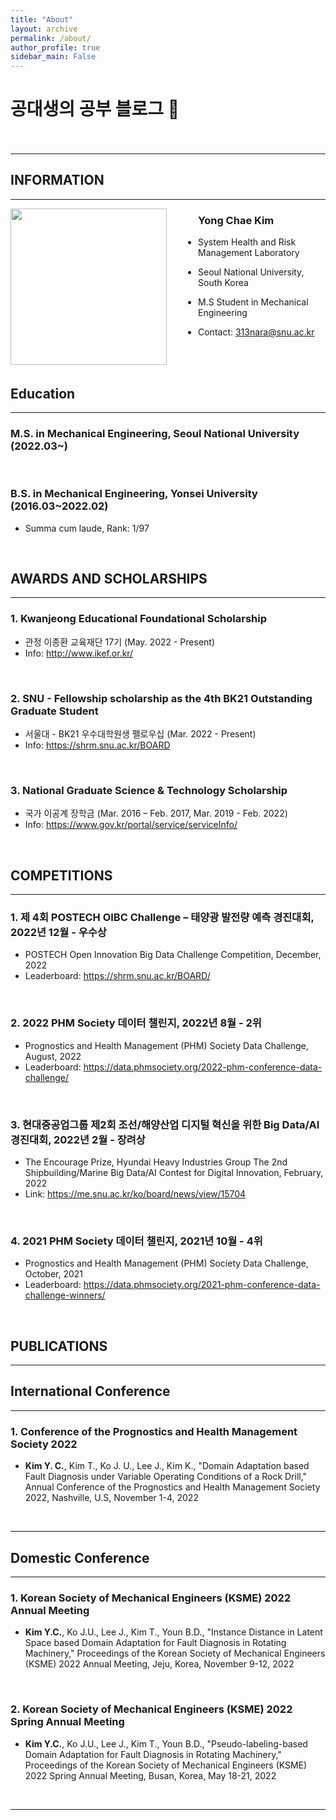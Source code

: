```yaml
---
title: "About"
layout: archive
permalink: /about/
author_profile: true
sidebar_main: False
---
```


# 공대생의 공부 블로그 🌙<br><br>
---
## INFORMATION
---
<img src="https://user-images.githubusercontent.com/104422044/165870366-744de3fe-29cb-4a84-827a-ad82928a339f.png" align="left" style="width:250px; margin-right: 50px; height:250px">

### Yong Chae Kim <br>

- System Health and Risk Management Laboratory

- Seoul National University, South Korea

- M.S Student in Mechanical Engineering

- Contact: 313nara@snu.ac.kr
<br>
<br>

## Education
---
### M.S. in Mechanical Engineering, Seoul National University (2022.03~)
<br>

### B.S. in Mechanical Engineering, Yonsei University (2016.03~2022.02)
- Summa cum laude, Rank: 1/97
<br>

## AWARDS AND SCHOLARSHIPS
---
### 1. Kwanjeong Educational Foundational Scholarship
 - 관정 이종환 교육재단 17기 (May. 2022 - Present)<br>
 - Info: <a href="http://www.ikef.or.kr/">http://www.ikef.or.kr/</a>
<br>

### 2. SNU - Fellowship scholarship as the 4th BK21 Outstanding Graduate Student
 - 서울대 - BK21 우수대학원생 펠로우십 (Mar. 2022 - Present)<br>
 - Info: <a href="https://shrm.snu.ac.kr/index.php?hCode=BOARD&bo_idx=2&idx=912&page=view">https://shrm.snu.ac.kr/BOARD</a>
<br>

### 3. National Graduate Science & Technology Scholarship
 - 국가 이공계 장학금 (Mar. 2016 – Feb. 2017, Mar. 2019 - Feb. 2022)<br>
 - Info: <a href="https://www.gov.kr/portal/service/serviceInfo/B55252900005">https://www.gov.kr/portal/service/serviceInfo/</a>
<br>

## COMPETITIONS
---
### 1. 제 4회 POSTECH OIBC Challenge – 태양광 발전량 예측 경진대회, 2022년 12월 - 우수상
 - POSTECH Open Innovation Big Data Challenge Competition, December, 2022<br>
 - Leaderboard: <a href="https://shrm.snu.ac.kr/index.php?hCode=BOARD&bo_idx=2&idx=1001&page=view">https://shrm.snu.ac.kr/BOARD/</a>
<br>

### 2. 2022 PHM Society 데이터 챌린지, 2022년 8월 - 2위
 - Prognostics and Health Management (PHM) Society Data Challenge, August, 2022<br>
 - Leaderboard: <a href="https://data.phmsociety.org/2022-phm-conference-data-challenge/">https://data.phmsociety.org/2022-phm-conference-data-challenge/</a>
<br>

### 3. 현대중공업그룹 제2회 조선/해양산업 디지털 혁신을 위한 Big Data/AI 경진대회, 2022년 2월 - 장려상
 - The Encourage Prize, Hyundai Heavy Industries Group The 2nd Shipbuilding/Marine Big Data/AI Contest for Digital Innovation, February, 2022<br>
 - Link: <a href="https://me.snu.ac.kr/ko/board/news/view/15704">https://me.snu.ac.kr/ko/board/news/view/15704</a>
<br>

### 4. 2021 PHM Society 데이터 챌린지, 2021년 10월 - 4위
 - Prognostics and Health Management (PHM) Society Data Challenge, October, 2021<br>
 - Leaderboard: <a href="https://data.phmsociety.org/2021-phm-conference-data-challenge-winners/">https://data.phmsociety.org/2021-phm-conference-data-challenge-winners/</a>
<br>

## PUBLICATIONS
---

## International Conference
---
### 1. Conference of the Prognostics and Health Management Society 2022
 - <b>Kim Y. C.</b>, Kim T., Ko J. U., Lee J., Kim K., "Domain Adaptation based Fault Diagnosis under Variable Operating Conditions of a Rock Drill," Annual Conference of the Prognostics and Health Management Society 2022, Nashville, U.S, November 1-4, 2022
<br>

---

## Domestic Conference
---
### 1. Korean Society of Mechanical Engineers (KSME) 2022 Annual Meeting
- <b>Kim Y.C.</b>, Ko J.U., Lee J., Kim T., Youn B.D., "Instance Distance in Latent Space based Domain Adaptation for Fault Diagnosis in Rotating Machinery," Proceedings of the Korean Society of Mechanical Engineers (KSME) 2022 Annual Meeting, Jeju, Korea, November 9-12, 2022
<br>

### 2. Korean Society of Mechanical Engineers (KSME) 2022 Spring Annual Meeting
 - <b>Kim Y.C.</b>, Ko J.U., Lee J., Kim T., Youn B.D., "Pseudo-labeling-based Domain Adaptation for Fault Diagnosis in Rotating Machinery," Proceedings of the Korean Society of Mechanical Engineers (KSME) 2022 Spring Annual Meeting, Busan, Korea, May 18-21, 2022
<br>

---
